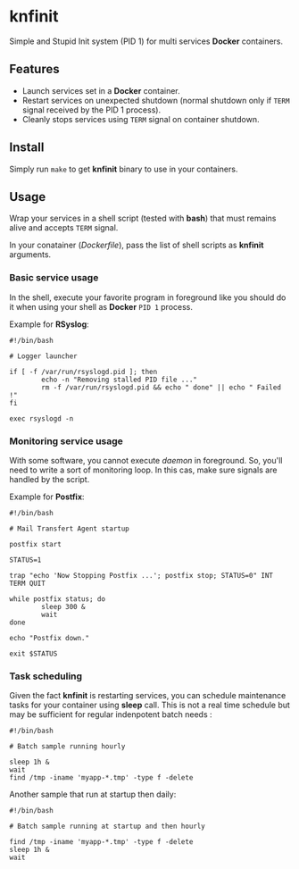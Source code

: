 # knfinit

Simple and Stupid Init system (PID 1) for multi services **Docker** containers.

## Features

* Launch services set in a **Docker** container.
* Restart services on unexpected shutdown (normal shutdown only if `TERM` signal received by the PID 1 process).
* Cleanly stops services using `TERM` signal on container shutdown.

## Install

Simply run `make` to get **knfinit** binary to use in your containers.

## Usage

Wrap your services in a shell script (tested with **bash**) that must remains alive and accepts `TERM` signal.

In your conatainer (*Dockerfile*), pass the list of shell scripts as **knfinit** arguments.

### Basic service usage

In the shell, execute your favorite program in foreground like you should do it when using your shell as **Docker** `PID 1` process.

Example for **RSyslog**:
```
#!/bin/bash

# Logger launcher

if [ -f /var/run/rsyslogd.pid ]; then
        echo -n "Removing stalled PID file ..."
        rm -f /var/run/rsyslogd.pid && echo " done" || echo " Failed !"
fi

exec rsyslogd -n
```

### Monitoring service usage

With some software, you cannot execute *daemon* in foreground.
So, you'll need to write a sort of monitoring loop. In this cas, make sure signals are handled by the script.

Example for **Postfix**:
```
#!/bin/bash

# Mail Transfert Agent startup

postfix start

STATUS=1

trap "echo 'Now Stopping Postfix ...'; postfix stop; STATUS=0" INT TERM QUIT

while postfix status; do
        sleep 300 &
        wait
done

echo "Postfix down."

exit $STATUS
```

### Task scheduling

Given the fact **knfinit** is restarting services, you can schedule maintenance tasks for your container
using **sleep** call. This is not a real time schedule but may be sufficient for regular indenpotent batch needs :
```
#!/bin/bash

# Batch sample running hourly

sleep 1h &
wait
find /tmp -iname 'myapp-*.tmp' -type f -delete
```

Another sample that run at startup then daily:
```
#!/bin/bash

# Batch sample running at startup and then hourly

find /tmp -iname 'myapp-*.tmp' -type f -delete
sleep 1h &
wait
```

